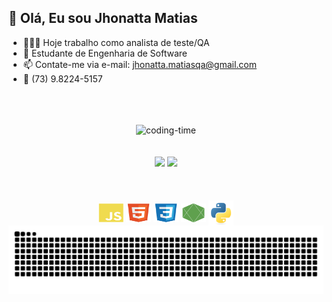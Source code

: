 ## 👋 Olá, Eu sou Jhonatta Matias 





 
 - 👨🏾‍💼 Hoje trabalho como analista de teste/QA
 - 🚀 Estudante de Engenharia de Software
 - 📫 Contate-me via e-mail: jhonatta.matiasqa@gmail.com
 - 📱 (73) 9.8224-5157
 <br>
 <br>
 
 <div  align="center"> 
  <div style="display: inline_block"><br>
    
   </div>
 
  
<img  height="250" alt="coding-time" src="https://media.discordapp.net/attachments/1138261543121858651/1318734380948127794/n8agw6z2smyb1.gif?ex=67636699&is=67621519&hm=66391109a4ababee177fdb430f532bf3e669fa8c3481b4048a18e1373f5a9d83&=&format=webp&quality=lossless">
<div>
 


<br>
<br>

  
  
  <div>
  
  <img  align="" height="140em" src="https://github-readme-stats-sigma-five.vercel.app/api?username=Jhonatta-Matias896&show_icons=true&theme=gotham&include_all_commits=true&count_private=true"/>
  <img align="" height="140em" src="https://github-readme-stats-sigma-five.vercel.app/api/top-langs/?username=Jhonatta-Matias896&layout=compact&langs_count=16&theme=gotham"/></div>
<br>
  


  


<br>
<div  align="center"> 
  <div style="display: inline_block"><br>
    <img align="center" height="30" width="40" alt="js-icon"  src="https://raw.githubusercontent.com/devicons/devicon/master/icons/javascript/javascript-plain.svg">
    <img align="center" height="30" width="40" alt="html-icon" src="https://raw.githubusercontent.com/devicons/devicon/master/icons/html5/html5-original.svg">
    <img align="center" height="30" width="40" alt="css-icon" src="https://raw.githubusercontent.com/devicons/devicon/master/icons/css3/css3-original.svg">
    <img align="center" height="30" width="40" alt="nodejs-icon" src="https://raw.githubusercontent.com/devicons/devicon/master/icons/nodejs/nodejs-plain.svg">
    <img align="center" heigth="30" width="40" alt="python-icon" src="https://raw.githubusercontent.com/devicons/devicon/master/icons/python/python-original.svg">
   </div>




  
   
   
   


  


   
   <img alt="" src="https://raw.githubusercontent.com/Jhonatta-Matias896/Jhonatta-Matias896/output/github-contribution-grid-snake-dark.svg" />
   
   

 
      
 
    
    
    
